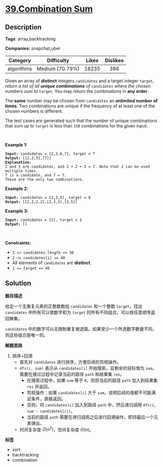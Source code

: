 # [39.Combination Sum](https://leetcode.com/problems/combination-sum/description/)

## Description

**Tags**: array,backtracking

**Companies**: snapchat,uber

|  Category  |   Difficulty    | Likes | Dislikes |
| :--------: | :-------------: | :---: | :------: |
| algorithms | Medium (70.79%) | 18235 |   386    |

<p>Given an array of <strong>distinct</strong> integers <code>candidates</code> and a target integer <code>target</code>, return <em>a list of all <strong>unique combinations</strong> of </em><code>candidates</code><em> where the chosen numbers sum to </em><code>target</code><em>.</em> You may return the combinations in <strong>any order</strong>.</p>
<p>The <strong>same</strong> number may be chosen from <code>candidates</code> an <strong>unlimited number of times</strong>. Two combinations are unique if the <span data-keyword="frequency-array">frequency</span> of at least one of the chosen numbers is different.</p>
<p>The test cases are generated such that the number of unique combinations that sum up to <code>target</code> is less than <code>150</code> combinations for the given input.</p>
<p>&nbsp;</p>
<p><strong class="example">Example 1:</strong></p>
<pre><code><strong>Input:</strong> candidates = [2,3,6,7], target = 7
<strong>Output:</strong> [[2,2,3],[7]]
<strong>Explanation:</strong>
2 and 3 are candidates, and 2 + 2 + 3 = 7. Note that 2 can be used multiple times.
7 is a candidate, and 7 = 7.
These are the only two combinations.</code></pre>
<p><strong class="example">Example 2:</strong></p>
<pre><code><strong>Input:</strong> candidates = [2,3,5], target = 8
<strong>Output:</strong> [[2,2,2,2],[2,3,3],[3,5]]</code></pre>
<p><strong class="example">Example 3:</strong></p>
<pre><code><strong>Input:</strong> candidates = [2], target = 1
<strong>Output:</strong> []</code></pre>
<p>&nbsp;</p>
<p><strong>Constraints:</strong></p>
<ul>
  <li><code>1 &lt;= candidates.length &lt;= 30</code></li>
  <li><code>2 &lt;= candidates[i] &lt;= 40</code></li>
  <li>All elements of <code>candidates</code> are <strong>distinct</strong>.</li>
  <li><code>1 &lt;= target &lt;= 40</code></li>
</ul>

## Solution

**题目描述**

给定一个无重复元素的正整数数组 `candidates` 和一个整数 `target`，找出 `candidates` 中所有可以使数字和为 `target` 的所有不同组合。可以按任意顺序返回解集。

`candidates` 中的数字可以无限制重复被选取。如果至少一个所选数字数量不同，则这些组合是唯一的。

**解题思路**

1. 排序+回溯
   - 首先对 `candidates` 进行排序，方便后续的剪枝操作。
   - `dfs(i, sum)` 表示从 `candidates[i]` 开始搜索，且剩余的目标值为 `sum`。需要在搜过过程中记录当前的路径 `path` 和结果集 `res`。
     - 在搜索过程中，如果 `sum` 等于 `0`，则将当前的路径 `path` 加入到结果集 `res` 并返回。
     - 剪枝操作：如果 `candidates[i]` 大于 `sum`，说明后续的值都不可能满足条件，直接返回。
     - 否则，将 `candidates[i]` 加入到路径 `path` 中，然后递归调用 `dfs(i, sum - candidates[i])`。
     - 当前的路径 `path` 需要在递归调用之后进行回溯操作，即将最后一个元素弹出。
   - 时间复杂度 $O(n^2)$，空间复杂度 $O(n)$。

**标签**

- sort
- backtracking
- combination
